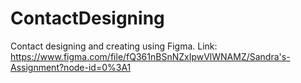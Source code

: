 # ContactDesigning
Contact designing and creating using Figma.
Link:
https://www.figma.com/file/fQ361nBSnNZxIpwVlWNAMZ/Sandra's-Assignment?node-id=0%3A1
